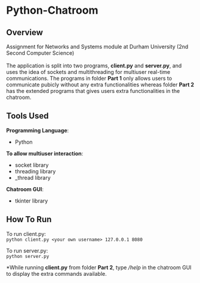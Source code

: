 # Python-Chatroom

## Overview
Assignment for Networks and Systems module at Durham University (2nd Second Computer Science)<br><br>The application is split into two programs, **client.py** and **server.py**, and uses the idea of sockets and multithreading for multiuser real-time communications. The programs in folder **Part 1** only allows users to communicate pubicly without any extra functionalities whereas folder **Part 2** has the extended programs that gives users extra functionalities in the chatroom. 

## Tools Used
**Programming Language**:
- Python<br>

**To allow multiuser interaction**:
- socket library
- threading library 
- \_thread library<br>

**Chatroom GUI**:
- tkinter library

## How To Run
To run client.py:<br>
`python client.py <your own username> 127.0.0.1 8080`<br>

To run server.py:<br>
`python server.py`

\*While running **client.py** from folder **Part 2**, type */help* in the chatroom GUI to display the extra commands available. 
